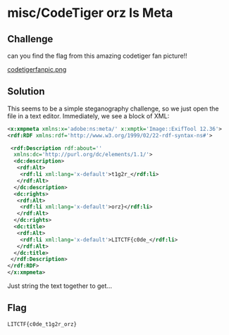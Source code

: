 # misc/CodeTiger orz Is Meta

## Challenge

can you find the flag from this amazing codetiger fan picture!!

[codetigerfanpic.png](https://drive.google.com/uc?export=download&id=16deZrP2tRCF0HxevYHoGXsEXr_xAki3v)

## Solution

This seems to be a simple steganography challenge, so we just open the file in a text editor. Immediately, we see a block of XML:
```xml
<x:xmpmeta xmlns:x='adobe:ns:meta/' x:xmptk='Image::ExifTool 12.36'>
<rdf:RDF xmlns:rdf='http://www.w3.org/1999/02/22-rdf-syntax-ns#'>

 <rdf:Description rdf:about=''
  xmlns:dc='http://purl.org/dc/elements/1.1/'>
  <dc:description>
   <rdf:Alt>
    <rdf:li xml:lang='x-default'>t1g2r_</rdf:li>
   </rdf:Alt>
  </dc:description>
  <dc:rights>
   <rdf:Alt>
    <rdf:li xml:lang='x-default'>orz}</rdf:li>
   </rdf:Alt>
  </dc:rights>
  <dc:title>
   <rdf:Alt>
    <rdf:li xml:lang='x-default'>LITCTF{c0de_</rdf:li>
   </rdf:Alt>
  </dc:title>
 </rdf:Description>
</rdf:RDF>
</x:xmpmeta>
```
Just string the text together to get...

## Flag

`LITCTF{c0de_t1g2r_orz}`
